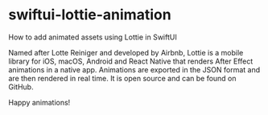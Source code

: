 # swiftui-lottie-animation

How to add animated assets using Lottie in SwiftUI

Named after Lotte Reiniger and developed by Airbnb, Lottie is a mobile library for iOS, macOS, Android and React Native that renders After Effect animations in a native app. 
Animations are exported in the JSON format and are then rendered in real time.
It is open source and can be found on GitHub.

Happy animations!
